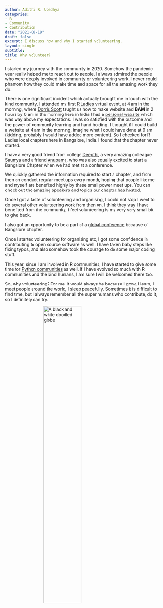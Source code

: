 ```yaml
---
author: Adithi R. Upadhya
categories:
- R
- Community
- Contribution
date: "2021-08-19"
draft: false
excerpt: I discuss how and why I started volunteering. 
layout: single
subtitle:  
title: Why volunteer?
---
```


I started my journey with the community in 2020. Somehow the pandemic year really helped me to reach out to people. I always admired the people who were deeply involved in community or volunteering work. I never could phantom how they could make time and space for all the amazing work they do. 

There is one significant incident which actually brought me in touch with the kind community. I attended my first [R Ladies](https://rladies.org/) virtual event, at 4 am in the morning, where [Dorris Scott](https://twitter.com/Dorris_Scott) taught us how to make website and **BAM** in 2 hours by 6 am in the morning here in India I had a [personal website](https://adithirgis.netlify.app/) which was way above my expectations. I was so satisfied with the outcome and the power of community learning and hand holding. I thought if I could build a website at 4 am in the morning, imagine what I could have done at 9 am (kidding, probably I would have added more content). So I checked for R Ladies local chapters here in Bangalore, India. I found that the chapter never started. 

I have a very good friend from college [Deepthi](https://twitter.com/_Deepthi_R), a very amazing colleague [Saumya](https://twitter.com/Saumya8singh) and a friend [Anupama](https://twitter.com/anupamal14), who was also equally excited to start a Bangalore Chapter when we had met at a conference. 

We quickly gathered the information required to start a chapter, and from then on conduct regular meet ups every month, hoping that people like me and myself are benefited highly by these small power meet ups. You can check out the amazing speakers and topics [our chapter has hosted](https://github.com/rladies/meetup-presentations_bangalore).

Once I got a taste of volunteering and organising, I could not stop I went to do several other volunteering work from then on. I think they way I have benefited from the community, I feel volunteering is my very very small bit to give back. 

I also got an opportunity to be a part of a [global conference](https://user2021.r-project.org/about/global-team/) because of Bangalore chapter. 

Once I started volunteering for organising etc, I got some confidence in contributing to open source software as well. I have taken baby steps like fixing typos, and also somehow took the courage to do some major coding stuff. 

This year, since I am involved in R communities, I have started to give some time for [Python communities](https://github.com/orgs/bangpypers/people) as well. If I have evolved so much with R communities and the kind humans, I am sure I will be welcomed there too.

So, why volunteering? For me, it would always be because I grow, I learn, I meet people around the world, I sleep peacefully. Sometimes it is difficult to find time, but I always remember all the super humans who contribute, do it, so I definitely can try. 

<img src = "feature.jpg" alt = "A black and white doodled globe" width = "50%" style = "display: block; margin: auto;" />




